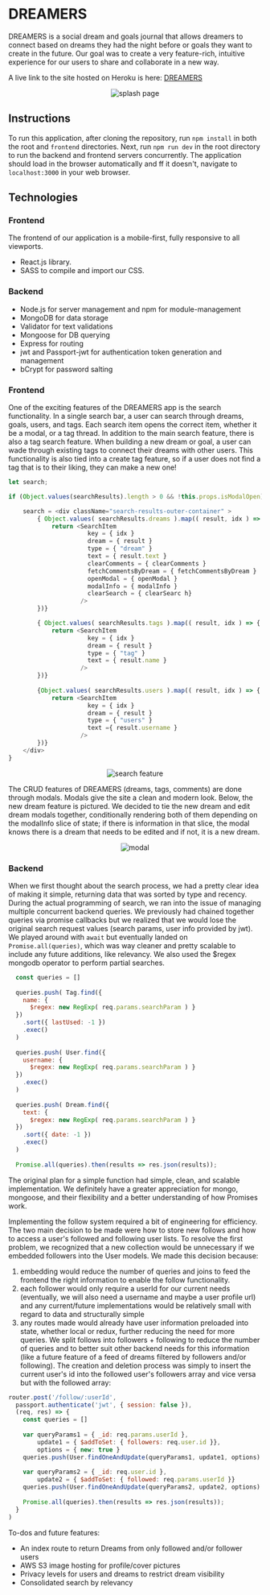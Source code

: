 # DREAMERS

DREAMERS is a social dream and goals journal that allows dreamers to connect based on dreams they had the night before or goals they want to create in the future. Our goal was to create a very feature-rich, intuitive experience for our users to share and collaborate in a new way.

A live link to the site hosted on Heroku is here: [DREAMERS](https://the-dreamers-app.herokuapp.com/#/)

<p align="center" width="107">
  <img src="https://campsound-dev.s3-us-west-1.amazonaws.com/dreamers+images/Screen+Shot+2021-01-03+at+10.06.39+PM.png" alt="splash page" />
</p>

## Instructions
To run this application, after cloning the repository, run `npm install` in both the root and `frontend` directories. Next, run  `npm run dev` in the root directory to run the backend and frontend servers concurrently. The application should load in the browser automatically and ff it doesn't, navigate to `localhost:3000` in your web browser.


## Technologies
### Frontend
The frontend of our application is a mobile-first, fully responsive to all viewports.
- React.js library.
- SASS to compile and import our CSS.

### Backend
- Node.js for server management and npm for module-management
- MongoDB for data storage
- Validator for text validations
- Mongoose for DB querying
- Express for routing
- jwt and Passport-jwt for authentication token generation and management
- bCrypt for password salting

### Frontend
One of the exciting features of the DREAMERS app is the search functionality. In a single search bar, a user can search through dreams, goals, users, and tags. Each search item opens the correct item, whether it be a modal, or a tag thread. In addition to the main search feature, there is also a tag search feature. When building a new dream or goal, a user can wade through existing tags to connect their dreams with other users. This functionality is also tied into a create tag feature, so if a user does not find a tag that is to their liking, they can make a new one!

```js
let search;

if (Object.values(searchResults).length > 0 && !this.props.isModalOpen) {

    search = <div className="search-results-outer-container" >
        { Object.values( searchResults.dreams ).map(( result, idx ) => {
            return <SearchItem 
                      key = { idx } 
                      dream = { result } 
                      type = { "dream" } 
                      text = { result.text } 
                      clearComments = { clearComments } 
                      fetchCommentsByDream = { fetchCommentsByDream } 
                      openModal = { openModal } 
                      modalInfo = { modalInfo } 
                      clearSearch = { clearSearc h} 
                    />
        })}

        { Object.values( searchResults.tags ).map(( result, idx ) => {
            return <SearchItem 
                      key = { idx } 
                      dream = { result } 
                      type = { "tag" } 
                      text = { result.name } 
                    />
        })}
        
        {Object.values( searchResults.users ).map(( result, idx ) => {
            return <SearchItem 
                      key = { idx } 
                      dream = { result } 
                      type = { "users" } 
                      text ={ result.username } 
                    />
        })}
    </div>
}
```

<p align="center">
  <img src="https://campsound-dev.s3-us-west-1.amazonaws.com/dreamers+images/Search+Screenshot.png" alt="search feature" />
</p>

The CRUD features of DREAMERS (dreams, tags, comments) are done through modals. Modals give the site a clean and modern look. Below, the new dream feature is pictured. We decided to tie the new dream and edit dream modals together, conditionally rendering both of them depending on the modalInfo slice of state; if there is information in that slice, the modal knows there is a dream that needs to be edited and if not, it is a new dream.

<p align="center">
  <img src="https://campsound-dev.s3-us-west-1.amazonaws.com/dreamers+images/Modal+Screenshot.png" alt="modal" />
</p>

### Backend 
When we first thought about the search process, we had a pretty clear idea of making it simple, returning data that was sorted by type and recency. During the actual programming of search, we ran into the issue of managing multiple concurrent backend queries. We previously had chained together queries via promise callbacks but we realized that we would lose the original search request values (search params, user info provided by jwt). We played around with `await` but eventually landed on `Promise.all(queries)`, which was way cleaner and pretty scalable to include any future additions, like relevancy. We also used the $regex mongodb operator to perform partial searches.

```js
  const queries = []
  
  queries.push( Tag.find({ 
    name: { 
      $regex: new RegExp( req.params.searchParam ) } 
  })
    .sort({ lastUsed: -1 })
    .exec()
  )
​
  queries.push( User.find({ 
    username: { 
      $regex: new RegExp( req.params.searchParam ) } 
  })
    .exec()
  )
​
  queries.push( Dream.find({ 
    text: { 
      $regex: new RegExp( req.params.searchParam ) } 
  })
    .sort({ date: -1 })
    .exec()
  )
  
  Promise.all(queries).then(results => res.json(results));
```

The original plan for a simple function had simple, clean, and scalable implementation. We definitely have a greater appreciation for mongo, mongoose, and their flexibility and a better understanding of how Promises work.

Implementing the follow system required a bit of engineering for efficiency. The two main decision to be made were how to store new follows and how to access a user's followed and following user lists. To resolve the first problem, we recognized that a new collection would be unnecessary if we embedded followers into the User models. We made this decision because:
1. embedding would reduce the number of queries and joins to feed the frontend the right information to enable the follow functionality.
2. each follower would only require a userId for our current needs (eventually, we will also need a username and maybe a user profile url) and any current/future implementations would be relatively small with regard to data and structurally simple
3. any routes made would already have user information preloaded into state, whether local or redux, further reducing the need for more queries.
We split follows into followers + following to reduce the number of queries and to better suit other backend needs for this information (like a future feature of a feed of dreams filtered by followers and/or following). The creation and deletion process was simply to insert the current user's id into the followed user's followers array and vice versa but with the followed array:

```javascript
router.post('/follow/:userId',
  passport.authenticate('jwt', { session: false }),
  (req, res) => {
    const queries = []
​
    var queryParams1 = { _id: req.params.userId },
        update1 = { $addToSet: { followers: req.user.id }},
        options = { new: true }
    queries.push(User.findOneAndUpdate(queryParams1, update1, options).exec())
​
    var queryParams2 = { _id: req.user.id },
        update2 = { $addToSet: { followed: req.params.userId }}
    queries.push(User.findOneAndUpdate(queryParams2, update2, options).exec())
​
    Promise.all(queries).then(results => res.json(results));
  }
)
```


To-dos and future features:
- An index route to return Dreams from only followed and/or follower users
- AWS S3 image hosting for profile/cover pictures
- Privacy levels for users and dreams to restrict dream visibility
- Consolidated search by relevancy
